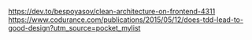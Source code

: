
<https://dev.to/bespoyasov/clean-architecture-on-frontend-4311>
<https://www.codurance.com/publications/2015/05/12/does-tdd-lead-to-good-design?utm_source=pocket_mylist>
